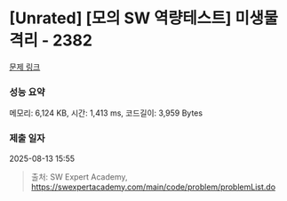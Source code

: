 # [Unrated] [모의 SW 역량테스트] 미생물 격리 - 2382 

[문제 링크](https://swexpertacademy.com/main/code/problem/problemDetail.do?contestProbId=AV597vbqAH0DFAVl) 

### 성능 요약

메모리: 6,124 KB, 시간: 1,413 ms, 코드길이: 3,959 Bytes

### 제출 일자

2025-08-13 15:55



> 출처: SW Expert Academy, https://swexpertacademy.com/main/code/problem/problemList.do